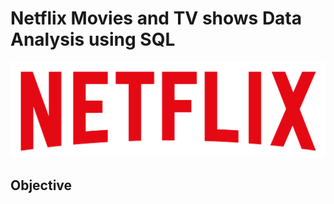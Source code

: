 # Netflix Movies and TV shows Data Analysis using SQL


![image alt](https://github.com/vishalchakraborty/netflix_sql_project/blob/6b234633b5f1022a478faf68c6e063a1ff06c921/logo.png)


## Objective 
